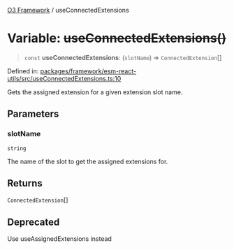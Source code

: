 [O3 Framework](../API.md) / useConnectedExtensions

# Variable: ~~useConnectedExtensions()~~

> `const` **useConnectedExtensions**: (`slotName`) => `ConnectedExtension`[]

Defined in: [packages/framework/esm-react-utils/src/useConnectedExtensions.ts:10](https://github.com/openmrs/openmrs-esm-core/blob/18d2874f03a33a6ab8295af0e87ac97fdd150718/packages/framework/esm-react-utils/src/useConnectedExtensions.ts#L10)

Gets the assigned extension for a given extension slot name.

## Parameters

### slotName

`string`

The name of the slot to get the assigned extensions for.

## Returns

`ConnectedExtension`[]

## Deprecated

Use useAssignedExtensions instead
